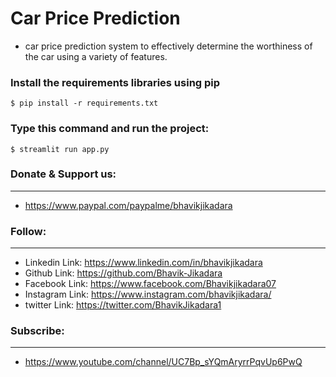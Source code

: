 # Car Price Prediction
* car price prediction system to effectively determine the worthiness of the car using a variety of features.

### Install the requirements libraries using pip
    $ pip install -r requirements.txt

### Type this command and run the project:
    $ streamlit run app.py

###  Donate & Support us:
----------
* https://www.paypal.com/paypalme/bhavikjikadara

### Follow:
----------
* Linkedin Link: https://www.linkedin.com/in/bhavikjikadara
* Github Link: https://github.com/Bhavik-Jikadara
* Facebook Link: https://www.facebook.com/Bhavikjikadara07
* Instagram Link: https://www.instagram.com/bhavikjikadara/
* twitter Link: https://twitter.com/BhavikJikadara1

###  Subscribe:
----------
* https://www.youtube.com/channel/UC7Bp_sYQmAryrrPqvUp6PwQ